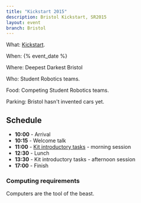 ```yaml
---
title: "Kickstart 2015"
description: Bristol Kickstart, SR2015
layout: event
branch: Bristol
---
```


What: [Kickstart](/events/kickstart).

When: {% event_date %}

Where: Deepest Darkest Bristol

Who: Student Robotics teams.

Food: Competing Student Robotics teams.

Parking: Bristol hasn't invented cars yet.

Schedule
--------

 * **10:00** - Arrival
 * **10:15** - Welcome talk
 * **11:00** - [Kit introductory tasks](/resources/2015/microgames.pdf) - morning session
 * **12:30** - Lunch
 * **13:30** - Kit introductory tasks - afternoon session
 * **17:00** - Finish


### Computing requirements

Computers are the tool of the beast.
